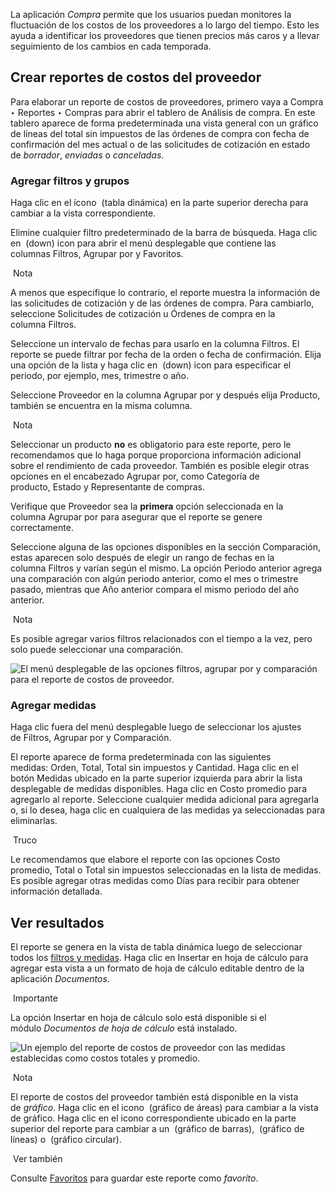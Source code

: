 La aplicación _Compra_ permite que los usuarios puedan monitores la fluctuación de los costos de los proveedores a lo largo del tiempo. Esto les ayuda a identificar los proveedores que tienen precios más caros y a llevar seguimiento de los cambios en cada temporada.

## Crear reportes de costos del proveedor[](https://www.odoo.com/documentation/17.0/es/applications/inventory_and_mrp/purchase/advanced/vendor_costs_report.html#create-vendor-costs-reports "Enlazar permanentemente con este título")

Para elaborar un reporte de costos de proveedores, primero vaya a Compra ‣ Reportes ‣ Compras para abrir el tablero de Análisis de compra. En este tablero aparece de forma predeterminada una vista general con un gráfico de líneas del total sin impuestos de las órdenes de compra con fecha de confirmación del mes actual o de las solicitudes de cotización en estado de _borrador_, _enviadas_ o _canceladas_.

### Agregar filtros y grupos[](https://www.odoo.com/documentation/17.0/es/applications/inventory_and_mrp/purchase/advanced/vendor_costs_report.html#add-filters-and-groups "Enlazar permanentemente con este título")

Haga clic en el ícono  (tabla dinámica) en la parte superior derecha para cambiar a la vista correspondiente.

Elimine cualquier filtro predeterminado de la barra de búsqueda. Haga clic en  (down) icon para abrir el menú desplegable que contiene las columnas Filtros, Agrupar por y Favoritos.

 Nota

A menos que especifique lo contrario, el reporte muestra la información de las solicitudes de cotización y de las órdenes de compra. Para cambiarlo, seleccione Solicitudes de cotización u Órdenes de compra en la columna Filtros.

Seleccione un intervalo de fechas para usarlo en la columna Filtros. El reporte se puede filtrar por fecha de la orden o fecha de confirmación. Elija una opción de la lista y haga clic en  (down) icon para especificar el periodo, por ejemplo, mes, trimestre o año.

Seleccione Proveedor en la columna Agrupar por y después elija Producto, también se encuentra en la misma columna.

 Nota

Seleccionar un producto **no** es obligatorio para este reporte, pero le recomendamos que lo haga porque proporciona información adicional sobre el rendimiento de cada proveedor. También es posible elegir otras opciones en el encabezado Agrupar por, como Categoría de producto, Estado y Representante de compras.

Verifique que Proveedor sea la **primera** opción seleccionada en la columna Agrupar por para asegurar que el reporte se genere correctamente.

Seleccione alguna de las opciones disponibles en la sección Comparación, estas aparecen solo después de elegir un rango de fechas en la columna Filtros y varían según el mismo. La opción Periodo anterior agrega una comparación con algún periodo anterior, como el mes o trimestre pasado, mientras que Año anterior compara el mismo periodo del año anterior.

 Nota

Es posible agregar varios filtros relacionados con el tiempo a la vez, pero solo puede seleccionar una comparación.

![El menú desplegable de las opciones filtros, agrupar por y comparación para el reporte de costos de proveedor.](https://www.odoo.com/documentation/17.0/es/_images/filters-groups1.png)

### Agregar medidas[](https://www.odoo.com/documentation/17.0/es/applications/inventory_and_mrp/purchase/advanced/vendor_costs_report.html#add-measures "Enlazar permanentemente con este título")

Haga clic fuera del menú desplegable luego de seleccionar los ajustes de Filtros, Agrupar por y Comparación.

El reporte aparece de forma predeterminada con las siguientes medidas: Orden, Total, Total sin impuestos y Cantidad. Haga clic en el botón Medidas ubicado en la parte superior izquierda para abrir la lista desplegable de medidas disponibles. Haga clic en Costo promedio para agregarlo al reporte. Seleccione cualquier medida adicional para agregarla o, si lo desea, haga clic en cualquiera de las medidas ya seleccionadas para eliminarlas.

 Truco

Le recomendamos que elabore el reporte con las opciones Costo promedio, Total o Total sin impuestos seleccionadas en la lista de medidas. Es posible agregar otras medidas como Días para recibir para obtener información detallada.

## Ver resultados[](https://www.odoo.com/documentation/17.0/es/applications/inventory_and_mrp/purchase/advanced/vendor_costs_report.html#view-results "Enlazar permanentemente con este título")

El reporte se genera en la vista de tabla dinámica luego de seleccionar todos los [filtros y medidas](https://www.odoo.com/documentation/17.0/es/applications/inventory_and_mrp/purchase/advanced/vendor_costs_report.html#purchase-vender-cost-report-filters). Haga clic en Insertar en hoja de cálculo para agregar esta vista a un formato de hoja de cálculo editable dentro de la aplicación _Documentos_.

 Importante

La opción Insertar en hoja de cálculo solo está disponible si el módulo _Documentos de hoja de cálculo_ está instalado.

![Un ejemplo del reporte de costos de proveedor con las medidas establecidas como costos totales y promedio.](https://www.odoo.com/documentation/17.0/es/_images/sample-vendor-report.png)

 Nota

El reporte de costos del proveedor también está disponible en la vista de _gráfico_. Haga clic en el icono  (gráfico de áreas) para cambiar a la vista de gráfico. Haga clic en el icono correspondiente ubicado en la parte superior del reporte para cambiar a un  (gráfico de barras),  (gráfico de líneas) o  (gráfico circular).

 Ver también

Consulte [Favoritos](https://www.odoo.com/documentation/17.0/es/applications/essentials/search.html#search-favorites) para guardar este reporte como _favorito_.